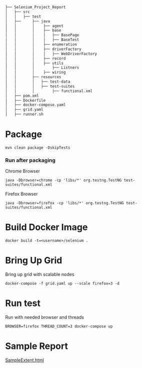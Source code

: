 ```bash
├── Selenium_Project_Report
│   ├── src
│   │   ├── test
│   ├──     ├── java
│   │       │    ├── agent
│   │       │    ├── base
│   │       │    │   ├── BasePage
│   │       │    │   ├── BaseTest
│   │       │    ├── enumeration
│   │       │    ├── driverFactory
│   │       │    │   ├── WebDriverFactory
│   │       │    ├── record
│   │       │    ├── utils
│   │       │        ├── Listners
│   │       │    ├── wiring
│   │       ├── resources
│   │       │   ├── test-data
│   │       │   ├── test-suites
│   │       │        ├── functional.xml
│   ├── pom.xml
│   ├── Dockerfile
│   ├── docker-compose.yaml
│   ├── grid.yaml
│   ├── runner.sh
```

# Package 

```
mvn clean package -DskipTests
```
### Run after packaging

Chrome Browser
```
java -Dbrowser=chrome -cp 'libs/*' org.testng.TestNG test-suites/functional.xml
```
Firefox Browser
```
java -Dbrowser=firefox -cp 'libs/*' org.testng.TestNG test-suites/functional.xml
```

# Build Docker Image

```
docker build -t=<username>/selenium .
```

# Bring Up Grid

Bring up grid with scalable nodes
```
docker-compose -f grid.yaml up --scale firefox=3 -d
```

# Run test

Run with needed browser and threads
```
BROWSER=firefox THREAD_COUNT=3 docker-compose up
```

# Sample Report
[SampleExtent.html](SampleExtent.html)